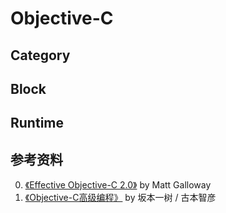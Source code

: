 # Objective-C

## Category

## Block

## Runtime

## 参考资料
0. [《Effective Objective-C 2.0》](https://book.douban.com/subject/25829244/) by Matt Galloway
0. [《Objective-C高级编程》](https://book.douban.com/subject/24720270/) by 坂本一树 / 古本智彦
